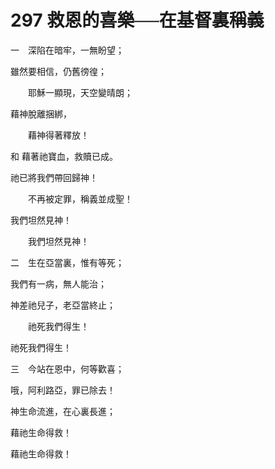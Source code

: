 # 297 救恩的喜樂──在基督裏稱義

一　深陷在暗牢，一無盼望；

雖然要相信，仍舊徬徨；

　　耶穌一顯現，天空變晴朗；

藉神脫離捆綁，

　　藉神得著釋放！

和 藉著祂寶血，救贖已成。

祂已將我們帶回歸神！

　　不再被定罪，稱義並成聖！

我們坦然見神！

　　我們坦然見神！

二　生在亞當裏，惟有等死；

我們有一病，無人能治；

神差祂兒子，老亞當終止；

　　祂死我們得生！

祂死我們得生！

三　今站在恩中，何等歡喜；

哦，阿利路亞，罪已除去！

神生命流進，在心裏長進；

藉祂生命得救！

藉祂生命得救！

